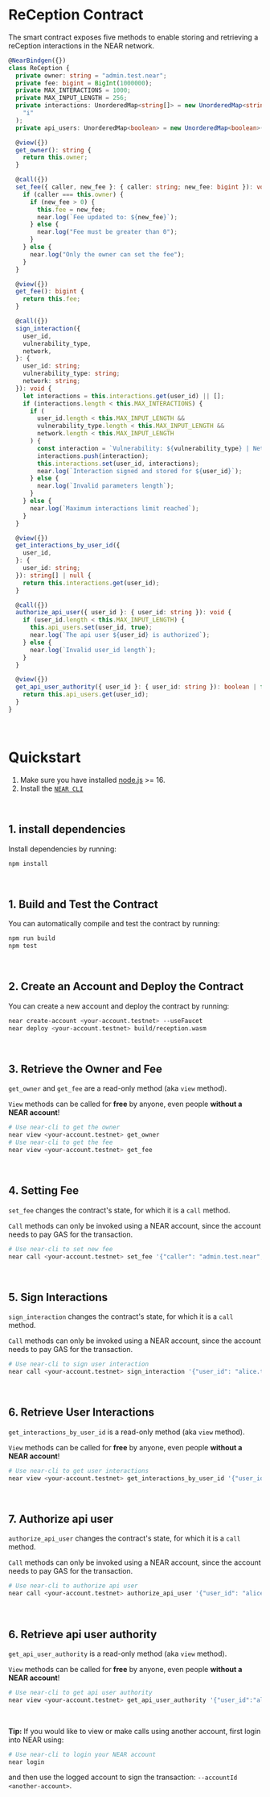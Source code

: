 # ReCeption Contract

The smart contract exposes five methods to enable storing and retrieving a reCeption interactions in the NEAR network.

```ts
@NearBindgen({})
class ReCeption {
  private owner: string = "admin.test.near";
  private fee: bigint = BigInt(1000000);
  private MAX_INTERACTIONS = 1000;
  private MAX_INPUT_LENGTH = 256;
  private interactions: UnorderedMap<string[]> = new UnorderedMap<string[]>(
    "i"
  );
  private api_users: UnorderedMap<boolean> = new UnorderedMap<boolean>("a");

  @view({})
  get_owner(): string {
    return this.owner;
  }

  @call({})
  set_fee({ caller, new_fee }: { caller: string; new_fee: bigint }): void {
    if (caller === this.owner) {
      if (new_fee > 0) {
        this.fee = new_fee;
        near.log(`Fee updated to: ${new_fee}`);
      } else {
        near.log("Fee must be greater than 0");
      }
    } else {
      near.log("Only the owner can set the fee");
    }
  }

  @view({})
  get_fee(): bigint {
    return this.fee;
  }

  @call({})
  sign_interaction({
    user_id,
    vulnerability_type,
    network,
  }: {
    user_id: string;
    vulnerability_type: string;
    network: string;
  }): void {
    let interactions = this.interactions.get(user_id) || [];
    if (interactions.length < this.MAX_INTERACTIONS) {
      if (
        user_id.length < this.MAX_INPUT_LENGTH &&
        vulnerability_type.length < this.MAX_INPUT_LENGTH &&
        network.length < this.MAX_INPUT_LENGTH
      ) {
        const interaction = `Vulnerability: ${vulnerability_type} | Network: ${network}`;
        interactions.push(interaction);
        this.interactions.set(user_id, interactions);
        near.log(`Interaction signed and stored for ${user_id}`);
      } else {
        near.log(`Invalid parameters length`);
      }
    } else {
      near.log(`Maximum interactions limit reached`);
    }
  }

  @view({})
  get_interactions_by_user_id({
    user_id,
  }: {
    user_id: string;
  }): string[] | null {
    return this.interactions.get(user_id);
  }

  @call({})
  authorize_api_user({ user_id }: { user_id: string }): void {
    if (user_id.length < this.MAX_INPUT_LENGTH) {
      this.api_users.set(user_id, true);
      near.log(`The api user ${user_id} is authorized`);
    } else {
      near.log(`Invalid user_id length`);
    }
  }

  @view({})
  get_api_user_authority({ user_id }: { user_id: string }): boolean | false {
    return this.api_users.get(user_id);
  }
}
```

<br />

# Quickstart

1. Make sure you have installed [node.js](https://nodejs.org/en/download/package-manager/) >= 16.
2. Install the [`NEAR CLI`](https://github.com/near/near-cli#setup)

<br />

## 1. install dependencies

Install dependencies by running:

```bash
npm install
```

<br />

## 1. Build and Test the Contract

You can automatically compile and test the contract by running:

```bash
npm run build
npm test
```

<br />

## 2. Create an Account and Deploy the Contract

You can create a new account and deploy the contract by running:

```bash
near create-account <your-account.testnet> --useFaucet
near deploy <your-account.testnet> build/reception.wasm
```

<br />

## 3. Retrieve the Owner and Fee

`get_owner` and `get_fee` are a read-only method (aka `view` method).

`View` methods can be called for **free** by anyone, even people **without a NEAR account**!

```bash
# Use near-cli to get the owner
near view <your-account.testnet> get_owner
# Use near-cli to get the fee
near view <your-account.testnet> get_fee
```

<br />

## 4. Setting Fee

`set_fee` changes the contract's state, for which it is a `call` method.

`Call` methods can only be invoked using a NEAR account, since the account needs to pay GAS for the transaction.

```bash
# Use near-cli to set new fee
near call <your-account.testnet> set_fee '{"caller": "admin.test.near", "new_fee": "2000000"}' --accountId <your-account.testnet>
```

<br />

## 5. Sign Interactions

`sign_interaction` changes the contract's state, for which it is a `call` method.

`Call` methods can only be invoked using a NEAR account, since the account needs to pay GAS for the transaction.

```bash
# Use near-cli to sign user interaction
near call <your-account.testnet> sign_interaction '{"user_id": "alice.test.near", "vulnerability_type": "Reentrancy", "network":"Ethereum"}' --accountId <your-account.testnet>
```

<br />

## 6. Retrieve User Interactions

`get_interactions_by_user_id` is a read-only method (aka `view` method).

`View` methods can be called for **free** by anyone, even people **without a NEAR account**!

```bash
# Use near-cli to get user interactions
near view <your-account.testnet> get_interactions_by_user_id '{"user_id":"alice.test.near"}'
```

<br />

## 7. Authorize api user

`authorize_api_user` changes the contract's state, for which it is a `call` method.

`Call` methods can only be invoked using a NEAR account, since the account needs to pay GAS for the transaction.

```bash
# Use near-cli to authorize api user
near call <your-account.testnet> authorize_api_user '{"user_id": "alice.test.near"}' --accountId <your-account.testnet>
```

<br />

## 6. Retrieve api user authority

`get_api_user_authority` is a read-only method (aka `view` method).

`View` methods can be called for **free** by anyone, even people **without a NEAR account**!

```bash
# Use near-cli to get api user authority
near view <your-account.testnet> get_api_user_authority '{"user_id":"alice.test.near"}'
```

<br />

**Tip:** If you would like to view or make calls using another account, first login into NEAR using:

```bash
# Use near-cli to login your NEAR account
near login
```

and then use the logged account to sign the transaction: `--accountId <another-account>`.
